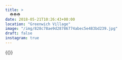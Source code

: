 ```yaml
---
title: >
  ⛑⛑⛑
date: 2018-05-21T10:26:43+00:00
location: "Greenwich Village"
image: "/img/828c78ae9d28786774abec5e483bd239.jpg"
draft: false
instagram: true
---
```


{{<photo src="/img/828c78ae9d28786774abec5e483bd239.jpg">}}
